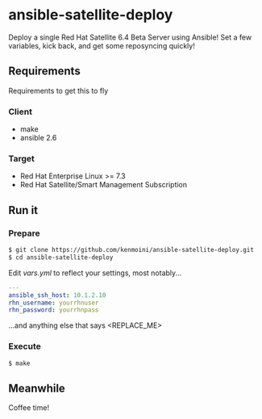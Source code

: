 # ansible-satellite-deploy
Deploy a single Red Hat Satellite 6.4 Beta Server using Ansible!
Set a few variables, kick back, and get some reposyncing quickly!

## Requirements
Requirements to get this to fly

### Client
* make
* ansible 2.6

### Target
* Red Hat Enterprise Linux >= 7.3
* Red Hat Satellite/Smart Management Subscription

## Run it

### Prepare
```bash
$ git clone https://github.com/kenmoini/ansible-satellite-deploy.git
$ cd ansible-satellite-deploy
```

Edit *vars.yml* to reflect your settings, most notably...
```yaml
---
ansible_ssh_host: 10.1.2.10
rhn_username: yourrhnuser
rhn_password: yourrhnpass
```
...and anything else that says <REPLACE_ME>

### Execute
```bash
$ make
```

## Meanwhile
Coffee time!

